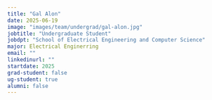 ```yaml
---
title: "Gal Alon"
date: 2025-06-19
image: "images/team/undergrad/gal-alon.jpg"
jobtitle: "Undergraduate Student"
jobdpt: "School of Electrical Engineering and Computer Science"
major: Electrical Enginerring
email: ""
linkedinurl: ""
startdate: 2025
grad-student: false
ug-student: true
alumni: false
---
```


